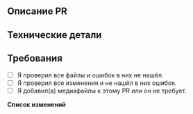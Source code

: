 ## Описание PR
<!-- Что здесь изменяется? -->

## Технические детали
<!-- Описание на что это может повлиять и что изменить. -->

## Требования
<!-- Подтвердите следующее, поставив X в скобках [X]: -->
- [ ] Я проверил все файлы и ошибок в них не нашёл.
- [ ] Я проверил все изменения и не нашёл в них ошибок.
- [ ] Я добавил(а) медиафайлы к этому PR или он не требует.
<!-- Вы должны понимать, что несоблюдение вышеуказанного может привести к закрытию вашего PR по усмотрению сопровождающего -->

**Список изменений**
<!-- По желанию, можете добавить авторскую запись в чейнжлог -->